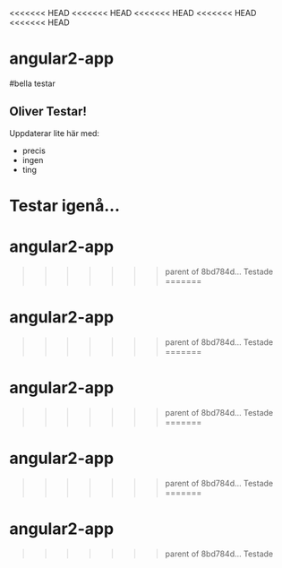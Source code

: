 <<<<<<< HEAD
<<<<<<< HEAD
<<<<<<< HEAD
<<<<<<< HEAD
<<<<<<< HEAD
# angular2-app

#bella testar

## Oliver Testar!

Uppdaterar lite här med:
- precis
- ingen
- ting

Testar igenå...
=======
# angular2-app
>>>>>>> parent of 8bd784d... Testade
=======
# angular2-app
>>>>>>> parent of 8bd784d... Testade
=======
# angular2-app
>>>>>>> parent of 8bd784d... Testade
=======
# angular2-app
>>>>>>> parent of 8bd784d... Testade
=======
# angular2-app
>>>>>>> parent of 8bd784d... Testade
